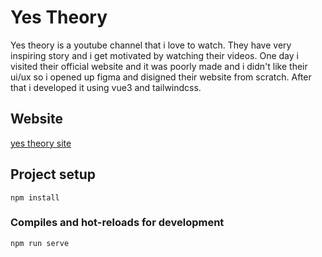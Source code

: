 # Yes Theory

Yes theory is a youtube channel that i love to watch. They have very inspiring story and i get motivated by watching their videos. One day i visited their official website and it was poorly made and i didn't like their ui/ux so i opened up figma and disigned their website from scratch. After that i developed it using vue3 and tailwindcss.

## Website

[yes theory site](yestheory.netlify.app)

## Project setup

```
npm install
```

### Compiles and hot-reloads for development

```
npm run serve
```

